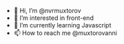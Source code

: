 - 👋 Hi, I’m @nvrmuxtorov
- 👀 I’m interested in front-end
- 🌱 I’m currently learning Javascript
- 📫 How to reach me @muxtorovanni

<!---
nvrmuxtorov/nvrmuxtorov is a ✨ special ✨ repository because its `README.md` (this file) appears on your GitHub profile.
You can click the Preview link to take a look at your changes.
--->
